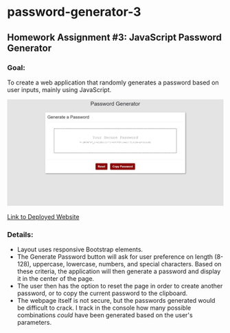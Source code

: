 # password-generator-3
## Homework Assignment #3: JavaScript Password Generator

### Goal:

To create a web application that randomly generates a password based on user inputs, mainly using JavaScript.



![Screenshot of Deployed Project](./Assets/pw-generator-screenshot.jpg)

[Link to Deployed Website](https://gafelton.github.io/password-generator-3/)

### Details:

* Layout uses responsive Bootstrap elements.
* The Generate Password button will ask for user preference on length (8-128), uppercase, lowercase, numbers, and special characters. Based on these criteria, the application will then generate a password and display it in the center of the page.
* The user then has the option to reset the page in order to create another password, or to copy the current password to the clipboard.
* The webpage itself is not secure, but the passwords generated would be difficult to crack. I track in the console how many possible combinations *could* have been generated based on the user's parameters.
